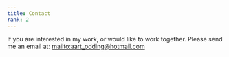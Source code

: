```yaml
---
title: Contact
rank: 2
---
```

If you are interested in my work, or would like to work together. Please send me an email at: <mailto:aart_odding@hotmail.com>
